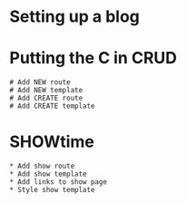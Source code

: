 # Setting up a blog

# Putting the C in CRUD
    # Add NEW route
    # Add NEW template
    # Add CREATE route
    # Add CREATE template
    
# SHOWtime
    * Add show route
    * Add show template
    * Add links to show page
    * Style show template
